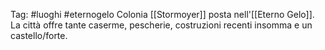 Tag: #luoghi #eternogelo 
Colonia [[Stormoyer]] posta nell'[[Eterno Gelo]]. La città offre tante caserme, pescherie, costruzioni recenti insomma e un castello/forte.